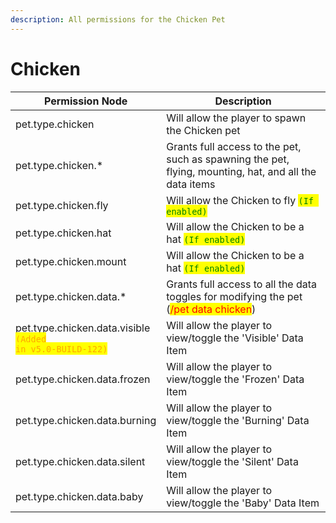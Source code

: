 ```yaml
---
description: All permissions for the Chicken Pet
---
```



# Chicken
| Permission Node | Description |
| - | - |
| pet.type.chicken | Will allow the player to spawn the Chicken pet |
| pet.type.chicken.* | Grants full access to the pet, such as spawning the pet, flying, mounting, hat, and all the data items |
| pet.type.chicken.fly | Will allow the Chicken to fly <mark style="color:green;">`(If enabled)`</mark> |
| pet.type.chicken.hat | Will allow the Chicken to be a hat <mark style="color:green;">`(If enabled)`</mark> |
| pet.type.chicken.mount | Will allow the Chicken to be a hat <mark style="color:green;">`(If enabled)`</mark> |
| pet.type.chicken.data.* | Grants full access to all the data toggles for modifying the pet (<mark style="color:red;">/pet data chicken</mark>) |
| pet.type.chicken.data.visible<br><mark style="color:orange;"><code>(Added in v5.0-BUILD-122)</code></mark> | Will allow the player to view/toggle the 'Visible' Data Item |
| pet.type.chicken.data.frozen | Will allow the player to view/toggle the 'Frozen' Data Item |
| pet.type.chicken.data.burning | Will allow the player to view/toggle the 'Burning' Data Item |
| pet.type.chicken.data.silent | Will allow the player to view/toggle the 'Silent' Data Item |
| pet.type.chicken.data.baby | Will allow the player to view/toggle the 'Baby' Data Item |

